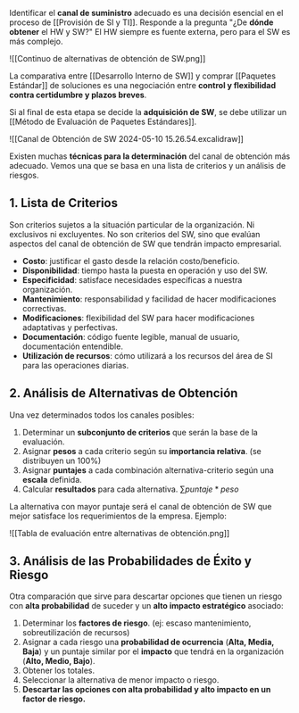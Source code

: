 Identificar el **canal de suministro** adecuado es una decisión esencial en el proceso de [[Provisión de SI y TI]]. Responde a la pregunta "¿De **dónde obtener** el HW y SW?" El HW siempre es fuente externa, pero para el SW es más complejo.

![[Continuo de alternativas de obtención de SW.png]]

La comparativa entre [[Desarrollo Interno de SW]] y comprar [[Paquetes Estándar]] de soluciones es una negociación entre **control y flexibilidad contra certidumbre y plazos breves**.

Si al final de esta etapa se decide la **adquisición de SW**, se debe utilizar un [[Método de Evaluación de Paquetes Estándares]].

![[Canal de Obtención de SW 2024-05-10 15.26.54.excalidraw]]

Existen muchas **técnicas para la determinación** del canal de obtención más adecuado. Vemos una que se basa en una lista de criterios y un análisis de riesgos.

## 1. Lista de Criterios

Son criterios sujetos a la situación particular de la organización. Ni exclusivos ni excluyentes. No son criterios del SW, sino que evalúan aspectos del canal de obtención de SW que tendrán impacto empresarial.
- **Costo**: justificar el gasto desde la relación costo/beneficio.
- **Disponibilidad**: tiempo hasta la puesta en operación y uso del SW.
- **Especificidad**: satisface necesidades específicas a nuestra organización.
- **Mantenimiento**: responsabilidad y facilidad de hacer modificaciones correctivas.
- **Modificaciones**: flexibilidad del SW para hacer modificaciones adaptativas y perfectivas.
- **Documentación**: código fuente legible, manual de usuario, documentación entendible.
- **Utilización de recursos**: cómo utilizará a los recursos del área de SI para las operaciones diarias.

## 2. Análisis de Alternativas de Obtención

Una vez determinados todos los canales posibles:
1. Determinar un **subconjunto de criterios** que serán la base de la evaluación.
2. Asignar **pesos** a cada criterio según su **importancia relativa**. (se distribuyen un 100%)
3. Asignar **puntajes** a cada combinación alternativa-criterio según una **escala** definida.
4. Calcular **resultados** para cada alternativa. $\sum puntaje * peso$

La alternativa con mayor puntaje será el canal de obtención de SW que mejor satisface los requerimientos de la empresa. Ejemplo:

![[Tabla de evaluación entre alternativas de obtención.png]]

## 3. Análisis de las Probabilidades de Éxito y Riesgo

Otra comparación que sirve para descartar opciones que tienen un riesgo con **alta probabilidad** de suceder y un **alto impacto estratégico** asociado:
1. Determinar los **factores de riesgo**. (ej: escaso mantenimiento, sobreutilización de recursos)
2. Asignar a cada riesgo una **probabilidad de ocurrencia** (**Alta, Media, Baja**) y un puntaje similar por el **impacto** que tendrá en la organización (**Alto, Medio, Bajo**).
3. Obtener los totales.
4. Seleccionar la alternativa de menor impacto o riesgo.
5. **Descartar las opciones con alta probabilidad y alto impacto en un factor de riesgo.**

